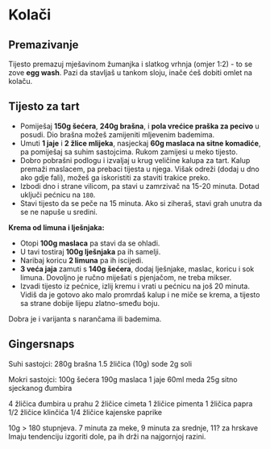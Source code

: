 # Kolači

## Premazivanje

Tijesto premazuj mješavinom žumanjka i slatkog vrhnja (omjer 1:2) - to se zove **egg wash**. Pazi da stavljaš u tankom sloju, inače ćeš dobiti omlet na kolaču.

## Tijesto za tart

* Pomiješaj **150g šećera**, **240g brašna**, i **pola vrećice praška za pecivo** u posudi. Dio brašna možeš zamijeniti mljevenim bademima.
* Umuti **1 jaje** i **2 žlice mlijeka**, nasjeckaj **60g maslaca na sitne komadiće**, pa pomiješaj sa suhim sastojcima. Rukom zamijesi u meko tijesto.
* Dobro pobrašni podlogu i izvaljaj u krug veličine kalupa za tart. Kalup premaži maslacem, pa prebaci tijesta u njega. Višak odreži (dodaj u dno ako gdje fali), možeš ga iskoristiti za staviti trakice preko.
* Izbodi dno i strane vilicom, pa stavi u zamrzivač na 15-20 minuta. Dotad uključi pećnicu na `180`.
* Stavi tijesto da se peče na 15 minuta. Ako si ziheraš, stavi grah unutra da se ne napuše u sredini.

**Krema od limuna i lješnjaka:**

* Otopi **100g maslaca** pa stavi da se ohladi.
* U tavi tostiraj **100g lješnjaka** pa ih samelji.
* Naribaj koricu **2 limuna** pa ih iscijedi.
* **3 veća jaja** zamuti s **140g šećera**, dodaj lješnjake, maslac, koricu i sok limuna. Dovoljno je ručno miješati s pjenjačom, ne treba mikser.
* Izvadi tijesto iz pećnice, izlij kremu i vrati u pećnicu na još 20 minuta. Vidiš da je gotovo ako malo promrdaš kalup i ne miče se krema, a tijesto sa strane dobije lijepu zlatno-smeđu boju.

Dobra je i varijanta s narančama ili bademima.

## Gingersnaps

Suhi sastojci:
280g brašna
1.5 žličica (10g) sode
2g soli

Mokri sastojci:
100g šećera
190g maslaca
1 jaje
60ml meda
25g sitno sjeckanog đumbira

4 žličica đumbira u prahu
2 žličice cimeta
1 žličice pimenta
1 žličica papra
1/2 žličice klinčića
1/4 žličice kajenske paprike

10g > 180 stupnjeva. 7 minuta za meke, 9 minuta za srednje, 11? za hrskave
Imaju tendenciju izgoriti dole, pa ih drži na najgornjoj razini.

